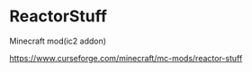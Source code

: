 # ReactorStuff
Minecraft mod(ic2 addon)


https://www.curseforge.com/minecraft/mc-mods/reactor-stuff
